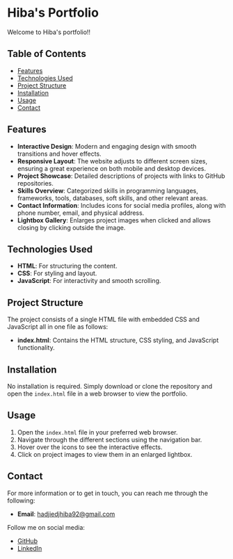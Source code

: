 # Hiba's Portfolio

Welcome to Hiba's portfolio!!

## Table of Contents

- [Features](#features)
- [Technologies Used](#technologies-used)
- [Project Structure](#project-structure)
- [Installation](#installation)
- [Usage](#usage)
- [Contact](#contact)

## Features

- **Interactive Design**: Modern and engaging design with smooth transitions and hover effects.
- **Responsive Layout**: The website adjusts to different screen sizes, ensuring a great experience on both mobile and desktop devices.
- **Project Showcase**: Detailed descriptions of projects with links to GitHub repositories.
- **Skills Overview**: Categorized skills in programming languages, frameworks, tools, databases, soft skills, and other relevant areas.
- **Contact Information**: Includes icons for social media profiles, along with phone number, email, and physical address.
- **Lightbox Gallery**: Enlarges project images when clicked and allows closing by clicking outside the image.

## Technologies Used

- **HTML**: For structuring the content.
- **CSS**: For styling and layout.
- **JavaScript**: For interactivity and smooth scrolling.

## Project Structure

The project consists of a single HTML file with embedded CSS and JavaScript all in one file as follows:

- **index.html**: Contains the HTML structure, CSS styling, and JavaScript functionality.

## Installation

No installation is required. Simply download or clone the repository and open the `index.html` file in a web browser to view the portfolio.

## Usage

1. Open the `index.html` file in your preferred web browser.
2. Navigate through the different sections using the navigation bar.
3. Hover over the icons to see the interactive effects.
4. Click on project images to view them in an enlarged lightbox.

## Contact

For more information or to get in touch, you can reach me through the following:

- **Email**: [hadjiedjhiba92@gmail.com](mailto:hadjiedjhiba92@gmail.com)

Follow me on social media:

- [GitHub](https://github.com/hibahadj)
- [LinkedIn](https://www.linkedin.com/in/amel-hiba-hadjiedj)
